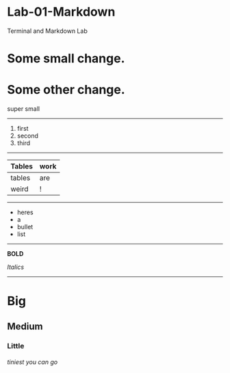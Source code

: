 # Lab-01-Markdown
Terminal and Markdown Lab


# Some small change.
# Some other change.
super small
___

1. first
1. second
1. third
___

Tables|work
|----|-----|
|tables | are |
|weird | ! |
___

- heres
- a
- bullet
- list 
___

__BOLD__

_Italics_

___

# Big
## Medium
### Little
###### tiniest you can go
